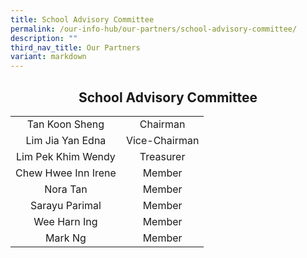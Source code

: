 ```yaml
---
title: School Advisory Committee
permalink: /our-info-hub/our-partners/school-advisory-committee/
description: ""
third_nav_title: Our Partners
variant: markdown
---
```

## <center>School Advisory Committee<center>

|                     |                |
|:--------------------:|:----------------:|
|    Tan Koon Sheng   |    Chairman    |
|   Lim Jia Yan Edna  |  Vice-Chairman |
|  Lim Pek Khim Wendy |    Treasurer   |
| Chew Hwee Inn Irene |     Member     |
|       Nora Tan      |     Member     |
|    Sarayu Parimal   |     Member     |
|     Wee Harn Ing     |     Member    |
|     Mark Ng         |     Member       |
</center></center>